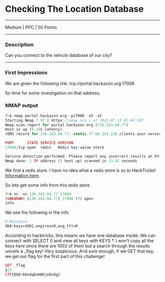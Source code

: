 # Checking The Location Database

---

Medium | PPC | 50 Points 

---

### Description

Can you connect to the vehicle database of our city?

---

### First Impressions

We are given the following link: tcp://portal.hackazon.org:17008

So time for some investigation on that address. 

### NMAP output

```php
└─$ nmap portal.hackazon.org -p17008 -sV -sC
Starting Nmap 7.92 ( https://nmap.org ) at 2022-07-12 02:44 EDT
Nmap scan report for portal.hackazon.org (136.243.68.77)
Host is up (0.30s latency).
rDNS record for 136.243.68.77: static.77.68.243.136.clients.your-server.de

PORT      STATE SERVICE VERSION
17008/tcp open  redis   Redis key-value store

Service detection performed. Please report any incorrect results at https://nmap.org/submit/ .
Nmap done: 1 IP address (1 host up) scanned in 13.91 seconds
```

We find a redis store. I have no idea what a redis store is so to HackTricks! [Information here](https://book.hacktricks.xyz/network-services-pentesting/6379-pentesting-redis).

So lets get some info from this redis store. 

```php
└─$ nc -vn 136.243.68.77 17008      
(UNKNOWN) [136.243.68.77] 17008 (?) open
info

```

We see the following in the info

```bash
# Keyspace
db0:keys=1002,expires=0,avg_ttl=0
```

According to hacktricks, this means we have one database inside. We can connect with SELECT 0 and view all keys with KEYS *. I won’t copy all the keys here since there are 1002 of them but a search through the results unveils a _flag key! Very suspicious. And sure enough, if we GET that key, we get our flag for the first part of this challenge!

```php
GET _flag
$25
CTF{DGErbbodqEeHQhjeDs8g}
```
